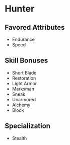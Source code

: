 # Hunter


## Favored Attributes
- Endurance
- Speed

## Skill Bonuses
- Short Blade
- Restoration
- Light Armor
- Marksman
- Sneak
- Unarmored
- Alchemy
- Block

## Specialization
- Stealth